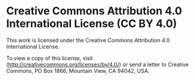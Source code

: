 # Creative Commons Attribution 4.0 International License (CC BY 4.0)

This work is licensed under the Creative Commons Attribution 4.0 International License.

To view a copy of this license, visit (http://creativecommons.org/licenses/by/4.0/) or send a letter to Creative Commons, PO Box 1866, Mountain View, CA 94042, USA.
